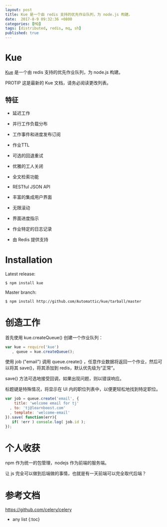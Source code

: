```yaml
---
layout: post
title: Kue 是一个由 redis 支持的优先作业队列，为 node.js 构建。 
date:  2017-8-9 09:32:36 +0800
categories: [MQ]
tags: [distributed, redis, mq, sh]
published: true
---
```


# Kue

[Kue](https://github.com/Automattic/kue) 是一个由 redis 支持的优先作业队列，为 node.js 构建。

PROTIP 这是最新的 Kue 文档，请务必阅读更改列表。

## 特征

- 延迟工作

- 并行工作负载分布

- 工作事件和进度发布订阅

- 作业TTL

- 可选的回退重试

- 优雅的工人关闭

- 全文检索功能

- RESTful JSON API

- 丰富的集成用户界面

- 无限滚动

- 界面进度指示

- 作业特定的日志记录

- 由 Redis 提供支持


# Installation

Latest release:

```
$ npm install kue
```

Master branch:

```
$ npm install http://github.com/Automattic/kue/tarball/master
```

# 创造工作

首先使用 kue.createQueue() 创建一个作业队列：

```js
var kue = require('kue')
   , queue = kue.createQueue();
```

使用 job ("email") 调用 queue.create() ，任意作业数据将返回一个作业，然后可以将其 save()，将其添加到 redis，默认优先级为“正常”。 

save() 方法可选地接受回调，如果出现问题，则以错误响应。 

标题键是特殊情况，将显示在 UI 内的职位列表中，以便更轻松地找到特定职位。

```js
var job = queue.create('email', {
    title: 'welcome email for tj'
  , to: 'tj@learnboost.com'
  , template: 'welcome-email'
}).save( function(err){
   if( !err ) console.log( job.id );
});
```

# 个人收获

npm 作为统一的包管理，nodejs 作为前端的服务端。

让 js 完全可以做到后端做的事情，也就是有一天前端可以完全取代后端？

# 参考文档

https://github.com/celery/celery

* any list
{:toc}